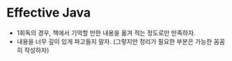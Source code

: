 # Effective Java

- 1회독의 경우, 책에서 기억할 만한 내용을 옮겨 적는 정도로만 만족하자. 
- 내용을 너무 깊이 있게 파고들지 말자. (그렇지만 정리가 필요한 부분은 가능한 꼼꼼히 작성하자)
